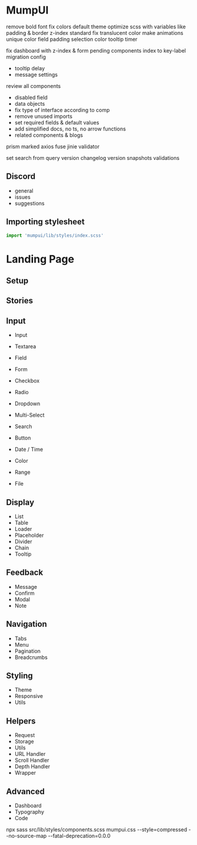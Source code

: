 # MumpUI

remove bold font
fix colors
default theme
optimize scss with variables like padding & border
z-index standard
fix translucent color
make animations unique
color field padding
selection color
tooltip timer

fix dashboard with z-index & form
pending components
index to key-label migration
config
  - tooltip delay
  - message settings

review all components
  - disabled field
  - data objects
  - fix type of interface according to comp
  - remove unused imports
  - set required fields & default values
  - add simplified docs, no ts, no arrow functions
  - related components & blogs

prism
marked
axios
fuse
jinie
validator

set search from query
version
changelog
version snapshots
validations

## Discord

- general
- issues
- suggestions

## Importing stylesheet

```jsx
import 'mumpui/lib/styles/index.scss'
```

# Landing Page

## Setup

## Stories

## Input

- Input
- Textarea

- Field
- Form

- Checkbox
- Radio

- Dropdown
- Multi-Select

- Search
- Button

- Date / Time
- Color

- Range
- File

## Display

- List
- Table
- Loader
- Placeholder
- Divider
- Chain
- Tooltip

## Feedback

- Message
- Confirm
- Modal
- Note

## Navigation

- Tabs
- Menu
- Pagination
- Breadcrumbs

## Styling

- Theme
- Responsive
- Utils

## Helpers

- Request
- Storage
- Utils
- URL Handler
- Scroll Handler
- Depth Handler
- Wrapper

## Advanced

- Dashboard
- Typography
- Code

npx sass src/lib/styles/components.scss mumpui.css --style=compressed --no-source-map --fatal-deprecation=0.0.0
